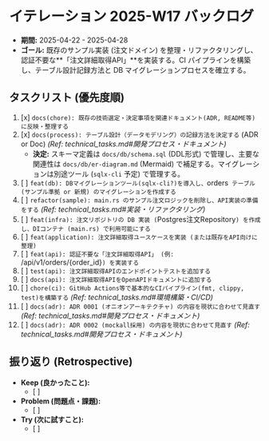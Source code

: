 # イテレーション 2025-W17 バックログ

*   **期間:** 2025-04-22 - 2025-04-28
*   **ゴール:** 既存のサンプル実装 (注文ドメイン) を整理・リファクタリングし、認証不要な**「注文詳細取得API」**を実装する。CI パイプラインを構築し、テーブル設計記録方法と DB マイグレーションプロセスを確立する。

## タスクリスト (優先度順)

1.  [x] `docs(chore): 既存の技術選定・決定事項を関連ドキュメント(ADR, README等)に反映・整理する`
2.  [x] `docs(process): テーブル設計（データモデリング）の記録方法を決定する` (ADR or Doc) *(Ref: technical_tasks.md#開発プロセス・ドキュメント)*
    *   **決定:** スキーマ定義は `docs/db/schema.sql` (DDL形式) で管理し、主要な関連性は `docs/db/er-diagram.md` (Mermaid) で補足する。マイグレーションは別途ツール (`sqlx-cli` 予定) で管理する。
3.  [ ] `feat(db): DBマイグレーションツール(sqlx-cli?)を導入し、`orders` テーブル (サンプル準拠 or 新規) のマイグレーションを作成する`
4.  [ ] `refactor(sample): main.rs のサンプル注文ロジックを削除し、API実装の準備をする` *(Ref: technical_tasks.md#実装・リファクタリング)*
5.  [ ] `feat(infra): 注文リポジトリの DB 実装 (`Postgres注文Repository`) を作成し、DIコンテナ (main.rs) で利用可能にする`
6.  [ ] `feat(application): 注文詳細取得ユースケースを実装 (または既存をAPI向けに整理)`
7.  [ ] `feat(api): 認証不要な「注文詳細取得API」 (例: `/api/v1/orders/{order_id}`) を実装する`
8.  [ ] `test(api): 注文詳細取得APIのエンドポイントテストを追加する`
9.  [ ] `docs(api): 注文詳細取得APIをOpenAPIドキュメントに追加する`
10. [ ] `chore(ci): GitHub Actions等で基本的なCIパイプライン(fmt, clippy, test)を構築する` *(Ref: technical_tasks.md#環境構築・CI/CD)*
11. [ ] `docs(adr): ADR 0001 (オニオンアーキテクチャ) の内容を現状に合わせて見直す` *(Ref: technical_tasks.md#開発プロセス・ドキュメント)*
12. [ ] `docs(adr): ADR 0002 (mockall採用) の内容を現状に合わせて見直す` *(Ref: technical_tasks.md#開発プロセス・ドキュメント)*

## 振り返り (Retrospective)

*   **Keep (良かったこと):**
    *   [ ]
*   **Problem (問題点・課題):**
    *   [ ]
*   **Try (次に試すこと):**
    *   [ ] 